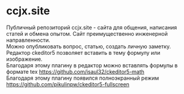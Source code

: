 # ccjx.site
Публичный репозиторий ccjx.site - сайта для общения, написания статей и обмена опытом. Сайт преимущественно инженерной направленности.  
Можно опубликовать вопрос, статью, создать личную заметку. Редактор ckeditor5 позволяет вставить в тему формулу или изображение.  
Благодаря этому плагину в редактор можно вставлять формулы в формате tex https://github.com/isaul32/ckeditor5-math  
Благодаря этому плагину появился полноэкранный режим https://github.com/pikulinpw/ckeditor5-fullscreen
